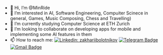 - 👋 Hi, I’m @MinRide
- 👀 I’m interested in AI, Software Engineering, Compuiter Scinece in general, Games, Music Composing, Chess and Travelling)
- 🌱 I’m currently studying Computer Science at ETH Zurich
- 💞️ I’m looking to collaborate on developing apps for mobile and implementing some AI features in them
- 📫 How to reach me:
[![Linkedin: zakhariibolotnikov](https://img.shields.io/badge/-zakhariibolotnikov-blue?style=flat-square&logo=Linkedin&logoColor=white&link=https://www.linkedin.com/in/zakharii-bolotnikov-953686249/)](https://www.linkedin.com/in/zakharii-bolotnikov-953686249/) [![Telegram Badge](https://img.shields.io/badge/-MinRide-blue?style=flat&logo=Telegram&logoColor=white)](https://t.me/MinRide) [![Gmail Badge](https://img.shields.io/badge/-Gmail-red?style=flat&logo=Gmail&logoColor=white)](mailto:zakharbolotnikov@gmail.com) 


<!---
MinRide/MinRide is a ✨ special ✨ repository because its `README.md` (this file) appears on your GitHub profile.
You can click the Preview link to take a look at your changes.
--->
